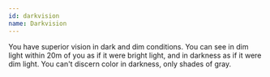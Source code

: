 ```yaml
---
id: darkvision
name: Darkvision
---
```

You have superior vision in dark and dim conditions. You can see in dim light within 20m of you as if it were bright light, and in darkness as if it were dim light. You can't discern color in darkness, only shades of gray.